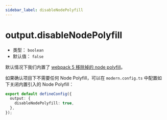 ```yaml
---
sidebar_label: disableNodePolyfill
---
```


# output.disableNodePolyfill

- 类型： `boolean`
- 默认值： `false`

默认情况下我们内置了 [webpack 5 移除掉的 node polyfill](https://webpack.js.org/blog/2020-10-10-webpack-5-release/#automatic-nodejs-polyfills-removed)。

如果确认项目下不需要任何 Node Polyfill，可以在 `modern.config.ts` 中配置如下关闭内置引入的 Node Polyfill：

```ts title="modern.config.ts"
export default defineConfig({
  output: {
    disableNodePolyfill: true,
  },
});
```
